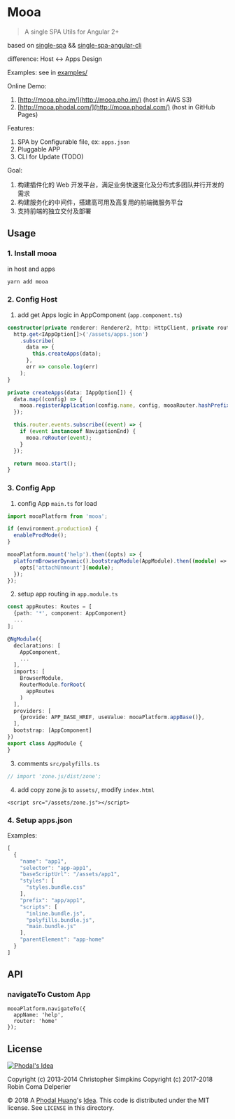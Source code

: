 # Mooa

> A single SPA Utils for Angular 2+

based on [single-spa](https://github.com/CanopyTax/single-spa) && [single-spa-angular-cli](https://github.com/PlaceMe-SAS/single-spa-angular-cli)

difference: Host <-> Apps Design

Examples: see in [examples/](./examples)

Online Demo: 

1. [http://mooa.pho.im/](http://mooa.pho.im/) (host in AWS S3)
2. [http://mooa.phodal.com/](http://mooa.phodal.com/) (host in GitHub Pages)

Features:

1. SPA by Configurable file, ex: ``apps.json``
2. Pluggable APP
3. CLI for Update (TODO)

Goal:

1. 构建插件化的 Web 开发平台，满足业务快速变化及分布式多团队并行开发的需求
2. 构建服务化的中间件，搭建高可用及高复用的前端微服务平台
3. 支持前端的独立交付及部署

Usage
---

### 1. Install mooa

in host and apps

```sh
yarn add mooa
```

### 2. Config Host

1. add get Apps logic in AppComponent (``app.component.ts``)

```typescript
constructor(private renderer: Renderer2, http: HttpClient, private router: Router) {
  http.get<IAppOption[]>('/assets/apps.json')
    .subscribe(
      data => {
        this.createApps(data);
      },
      err => console.log(err)
    );
}

private createApps(data: IAppOption[]) {
  data.map((config) => {
    mooa.registerApplication(config.name, config, mooaRouter.hashPrefix(config.prefix));
  });

  this.router.events.subscribe((event) => {
    if (event instanceof NavigationEnd) {
      mooa.reRouter(event);
    }
  });

  return mooa.start();
}
```

### 3. Config App

1. config App ``main.ts`` for load

```typescript
import mooaPlatform from 'mooa';

if (environment.production) {
  enableProdMode();
}

mooaPlatform.mount('help').then((opts) => {
  platformBrowserDynamic().bootstrapModule(AppModule).then((module) => {
    opts['attachUnmount'](module);
  });
});

```

2. setup app routing in ``app.module.ts``

```typescript
const appRoutes: Routes = [
  {path: '*', component: AppComponent}
  ...
];

@NgModule({
  declarations: [
    AppComponent,
    ...
  ],
  imports: [
    BrowserModule,
    RouterModule.forRoot(
      appRoutes
    )
  ],
  providers: [
    {provide: APP_BASE_HREF, useValue: mooaPlatform.appBase()},
  ],
  bootstrap: [AppComponent]
})
export class AppModule {
}
```

3. comments ``src/polyfills.ts``

```typescript
// import 'zone.js/dist/zone';
```

4. add copy zone.js to ``assets/``, modify ``index.html``

```
<script src="/assets/zone.js"></script>
```

### 4. Setup apps.json

Examples:

```typescript
[
  {
    "name": "app1",
    "selector": "app-app1",
    "baseScriptUrl": "/assets/app1",
    "styles": [
      "styles.bundle.css"
    ],
    "prefix": "app/app1",
    "scripts": [
      "inline.bundle.js",
      "polyfills.bundle.js",
      "main.bundle.js"
    ],
    "parentElement": "app-home"
  }
]
```

API
---

### navigateTo Custom App

```
mooaPlatform.navigateTo({
  appName: 'help',
  router: 'home'
});
```

License
---

[![Phodal's Idea](http://brand.phodal.com/shields/idea-small.svg)](http://ideas.phodal.com/)

Copyright (c) 2013-2014 Christopher Simpkins
Copyright (c) 2017-2018 Robin Coma Delperier

© 2018 A [Phodal Huang](https://www.phodal.com)'s [Idea](http://github.com/phodal/ideas).  This code is distributed under the MIT license. See `LICENSE` in this directory.
